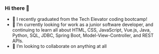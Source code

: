 ### Hi there 👋
- 🔭 I recently graduated from the Tech Elevator coding bootcamp!
- 🌱 I’m currently looking for work as a junior software developer, and continuing to learn all about HTML, CSS, JavaScript, Vue.js, Java, Python, SQL, JDBC, Spring Boot, Model-View-Controller, and REST APIs.
- 👯 I’m looking to collaborate on anything at all


<!--
**jmm5781/jmm5781** is a ✨ _special_ ✨ repository because its `README.md` (this file) appears on your GitHub profile.

Here are some ideas to get you started:

- 🔭 I’m currently working on ...
- 🌱 I’m currently learning ...
- 👯 I’m looking to collaborate on ...
- 🤔 I’m looking for help with ...
- 💬 Ask me about ...
- 📫 How to reach me: ...
- 😄 Pronouns: ...
- ⚡ Fun fact: ...
-->
